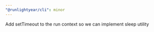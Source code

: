 ```yaml
---
"@runlightyear/cli": minor
---
```


Add setTimeout to the run context so we can implement sleep utility
